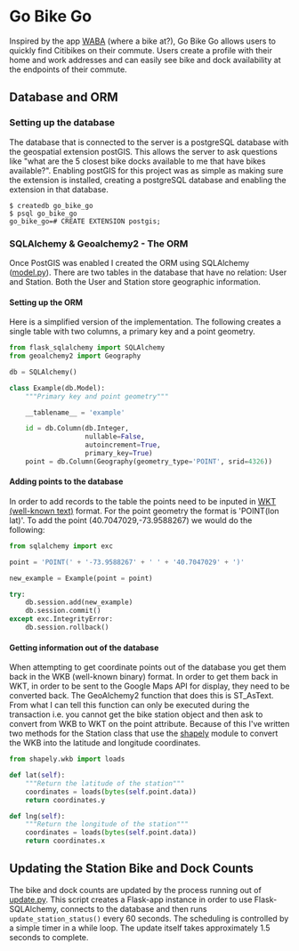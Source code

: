 # Go Bike Go

Inspired by the app [WABA](https://itunes.apple.com/us/app/where-a-bike-at-citibike-nyc/id689093812?mt=8) (where a bike at?), Go Bike Go allows users to quickly find Citibikes on their commute. Users create a profile with their home and work addresses and can easily see bike and dock availability at the endpoints of their commute.

## Database and ORM
### Setting up the database

The database that is connected to the server is a postgreSQL database with the geospatial extension postGIS. This allows the server to ask questions like "what are the 5 closest bike docks available to me that have bikes available?". Enabling postGIS for this project was as simple as making sure the extension is installed, creating a postgreSQL database and enabling the extension in that database.

```
$ createdb go_bike_go
$ psql go_bike_go
go_bike_go=# CREATE EXTENSION postgis;
```

### SQLAlchemy & Geoalchemy2 - The ORM

Once PostGIS was enabled I created the ORM using SQLAlchemy ([model.py](/model.py)). There are two tables in the database that have no relation: User and Station. Both the User and Station store geographic information. 

#### Setting up the ORM

Here is a simplified version of the implementation. The following creates a single table with two columns, a primary key and a point geometry.

```python
from flask_sqlalchemy import SQLAlchemy
from geoalchemy2 import Geography

db = SQLAlchemy()

class Example(db.Model):
	"""Primary key and point geometry"""

	__tablename__ = 'example'

	id = db.Column(db.Integer,
                   nullable=False,
                   autoincrement=True,
                   primary_key=True)
    point = db.Column(Geography(geometry_type='POINT', srid=4326))
```
#### Adding points to the database
In order to add records to the table the points need to be inputed in [WKT (well-known text)](https://en.wikipedia.org/wiki/Well-known_text) format. For the point geometry the format is 'POINT(lon lat)'. To add the point (40.7047029,-73.9588267) we would do the following:

```python
from sqlalchemy import exc

point = 'POINT(' + '-73.9588267' + ' ' + '40.7047029' + ')'

new_example = Example(point = point)

try:
	db.session.add(new_example)
	db.session.commit()
except exc.IntegrityError:
	db.session.rollback()
```

#### Getting information out of the database

When attempting to get coordinate points out of the database you get them back in the WKB (well-known binary) format. In order to get them back in WKT, in order to be sent to the Google Maps API for display, they need to be converted back. The GeoAlchemy2 function that does this is ST_AsText. From what I can tell this function can only be executed during the transaction i.e. you cannot get the bike station object and then ask to convert from WKB to WKT on the point attribute. Because of this I've written two methods for the Station class that use the [shapely](https://github.com/Toblerity/Shapely) module to convert the WKB into the latitude and longitude coordinates.

```python
from shapely.wkb import loads

def lat(self):
    """Return the latitude of the station"""
    coordinates = loads(bytes(self.point.data))
    return coordinates.y

def lng(self):
    """Return the longitude of the station"""
    coordinates = loads(bytes(self.point.data))
    return coordinates.x
```
## Updating the Station Bike and Dock Counts

The bike and dock counts are updated by the process running out of [update.py](/update.py). This script creates a Flask-app instance in order to use Flask-SQLAlchemy, connects to the database and then runs ```update_station_status()``` every 60 seconds. The scheduling is controlled by a simple timer in a while loop. The update itself takes approximately 1.5 seconds to complete.